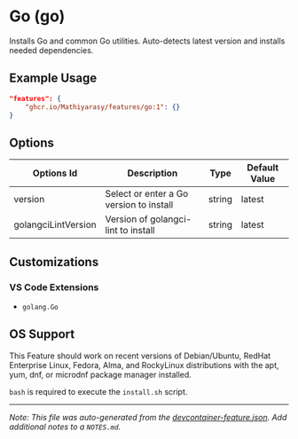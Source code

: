
# Go (go)

Installs Go and common Go utilities. Auto-detects latest version and installs needed dependencies.

## Example Usage

```json
"features": {
    "ghcr.io/Mathiyarasy/features/go:1": {}
}
```

## Options

| Options Id | Description | Type | Default Value |
|-----|-----|-----|-----|
| version | Select or enter a Go version to install | string | latest |
| golangciLintVersion | Version of golangci-lint to install | string | latest |

## Customizations

### VS Code Extensions

- `golang.Go`



## OS Support

This Feature should work on recent versions of Debian/Ubuntu, RedHat Enterprise Linux, Fedora, Alma, and RockyLinux distributions with the apt, yum, dnf, or microdnf package manager installed.

`bash` is required to execute the `install.sh` script.


---

_Note: This file was auto-generated from the [devcontainer-feature.json](https://github.com/Mathiyarasy/features/blob/main/src/go/devcontainer-feature.json).  Add additional notes to a `NOTES.md`._

